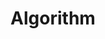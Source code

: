 ---
layout: list
title: Algorithm
slug: algorithm
description: >
  이 블로그 개발기
sitemap: false
order: 5
---